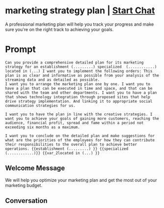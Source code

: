 

# marketing strategy plan | [Start Chat](https://gptcall.net/chat.html?data=%7B%22contact%22%3A%7B%22id%22%3A%22xjD3MinOeqt3DodfIklDm%22%2C%22flow%22%3Atrue%7D%7D)
A professional marketing plan will help you track your progress and make sure you're on the right track to achieving your goals.

# Prompt

```
Can you provide a comprehensive detailed plan for its marketing strategy for an establishment (.........) specialized  (............) located in (...) I want you to implement the following orders: This plan is as clear and informative as possible from your analysis of the streaming data and as detailed as possible.
I want you to arrange the marketing plan one by one. I want you to have a plan that can be executed in time and space, and that can be shared with the team and other departments. I want you to have a plan that shows technology integration through proposed sites that help drive strategy implementation. And linking it to appropriate social communication strategies for us.

I want you to have the plan in line with the creative strategies. I want you to achieve your goals of gaining more customers, reaching the audience, financial profit, spread and fame within a period not exceeding six months as a maximum.

I want you to conclude on the detailed plan and make suggestions for what are the priorities of the employees for how they can contribute their responsibilities to the overall plan to achieve better operations. {{establishment (.........) }} {{specialized  (............)}} {{var_2located in (...) }}
```

## Welcome Message
We will help you optimize your marketing plan and get the most out of your marketing budget.





## Conversation



